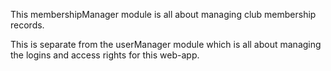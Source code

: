 This membershipManager module is all about managing club membership records.

This is separate from the userManager module which is all about managing the logins and access rights for this web-app.
